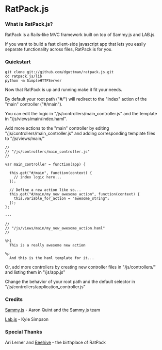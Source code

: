 RatPack.js
===

### What is RatPack.js?

RatPack is a Rails-like MVC framework built on top of Sammy.js and LAB.js. 

If you want to build a fast client-side javascript app that lets you easily separate functionality across files, RatPack is for you.

### Quickstart

    git clone git://github.com/dguttman/ratpack.js.git
    cd ratpack.js/lib
    python -m SimpleHTTPServer
  
Now that RatPack is up and running make it fit your needs.

By default your root path ("#/") will redirect to the "index" action of the "main" controller ("#/main").

You can edit the logic in "/js/controllers/main_controller.js" and the template in "/js/views/main/index.haml".

Add more actions to the "main" controller by editing "/js/controllers/main_controller.js" and adding corresponding template files to "/js/views/main/"

    //
    // "/js/controllers/main_controller.js"
    //

    var main_controller = function(app) {

      this.get("#/main", function(context) {
        // index logic here...
      });
      
      // Define a new action like so...
      this.get("#/main/my_new_awesome_action", function(context) {
        this.variable_for_action = "awesome_string";
      });
    };
    
    ---

    //
    // "/js/views/main/my_new_awesome_action.haml"
    //
    
    %h1
      This is a really awesome new action
      
    %p
      And this is the haml template for it...
    
Or, add more controllers by creating new controller files in "/js/controllers/" and listing them in "/js/app.js"

Change the behavior of your root path and the default selector in "/js/controllers/application_controller.js"

### Credits

[Sammy.js](http://github.com/quirkey/sammy) - Aaron Quint and the Sammy.js team

[Lab.js](http://github.com/getify/LABjs) - Kyle Simpson

### Special Thanks

Ari Lerner and [Beehive](http://github.com/auser/beehive) - the birthplace of RatPack